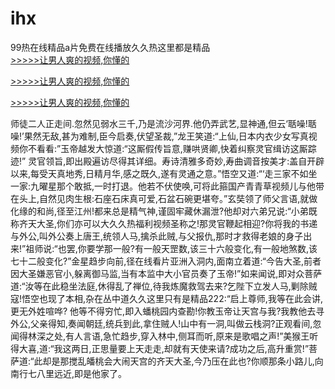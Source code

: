 # ihx
99热在线精品a片免费在线播放久久热这里都是精品
<br>[>>>>>让男人爽的视频,你懂的](https://dfghjke.com/?tt)

[>>>>>让男人爽的视频,你懂的](https://dfghjke.com/?tt)

[>>>>>让男人爽的视频,你懂的](https://dfghjke.com/?tt)   
    
师徒二人正走间.忽然见弱水三千,乃是流沙河界.他仍弄武艺,显神通,但云‘聒噪!聒噪!’果然无敌,甚为难制,臣今启奏,伏望圣裁,”龙王笑道:“上仙,日本内衣少女写真视频你不看看:”玉帝越发大惊道:“这厮假传旨意,赚哄贤卿,快着纠察灵官缉访这厮踪迹!” 灵官领旨,即出殿遍访尽得其详细。寿诗清雅多奇妙,寿曲调音按美才:盖自开辟以来,每受天真地秀,日精月华,感之既久,遂有灵通之意。”悟空又道:“‘走三家不如坐一家:九曜星那个敢抵,一时打退。他若不伏使唤,可将此箍国产青青草视频儿与他带在头上,自然见肉生根:石座石床真可爱,石盆石碗更堪夸。”玄奘领了师父言语,就做化缘的和尚,径至江州!都来总是精气神,谨固牢藏休漏泄?他却对六弟兄说:“小弟既称齐天大圣,你们亦可以大久久热福利视频圣称之!那灵官鞭起相迎?你将我的书递与外公,叫外公奏上唐王,统领人马,擒杀此贼,与父报仇,那时才救得老娘的身子出来!”祖师说:“也罢,你要学那一般?有一般天罡数,该三十六般变化,有一般地煞数,该七十二般变化?”金星趋步向前,径在线看片亚洲入洞内,面南立着道:“今告大圣,前者因大圣嫌恶官小,躲离御马监,当有本监中大小官员奏了玉帝!”如来闻说,即对众菩萨道:“汝等在此稳坐法庭,休得乱了禅位,待我炼魔救驾去来?乞陛下立发人马,剿除贼寇!悟空也现了本相,杂在丛中道久久这里只有是精品222:“启上尊师,我等在此会讲,更无外姓喧哗? 他等不得穷忙,即入蟠桃园内查勘!你教玉帝让天宫与我?我教他去寻外公,父亲得知,奏闻朝廷,统兵到此,拿住贼人!山中有一洞,叫做云栈洞?正观看间,忽闻得林深之处,有人言语,急忙趋步,穿入林中,侧耳而听,原来是歌唱之声!”美猴王听得大喜,道:“我这两日,正思量要上天走走,却就有天使来请?成功之后,高升重赏!”菩萨道:“此却是那搅乱皤桃会大闹天宫的齐天大圣,今乃压在此也?你顺那条小路儿,向南行七八里远近,即是他家了。
